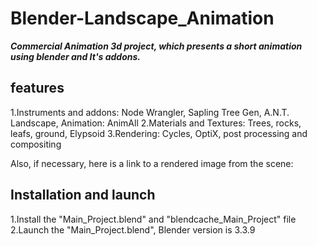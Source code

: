 # Blender-Landscape_Animation

***Commercial Animation 3d project, which presents a short animation using blender and It's addons.***

## features
1.Instruments and addons: Node Wrangler, Sapling Tree Gen, A.N.T. Landscape, Animation: AnimAll
2.Materials and Textures: Trees, rocks, leafs, ground, Elypsoid
3.Rendering: Cycles, OptiX, post processing and compositing

Also, if necessary, here is a link to a rendered image from the scene: 

## Installation and launch
1.Install the "Main_Project.blend" and "blendcache_Main_Project" file
2.Launch the "Main_Project.blend", Blender version is 3.3.9
